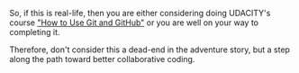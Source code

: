   So, if this is real-life, then you are either considering doing UDACITY's
   course ["How to Use Git and GitHub"](https://www.udacity.com/course/how-to-use-git-and-github--ud775) or
   you are well on your way to completing it.

 Therefore, don't consider this a dead-end in the adventure story, but a step
  along the path toward better collaborative coding.

